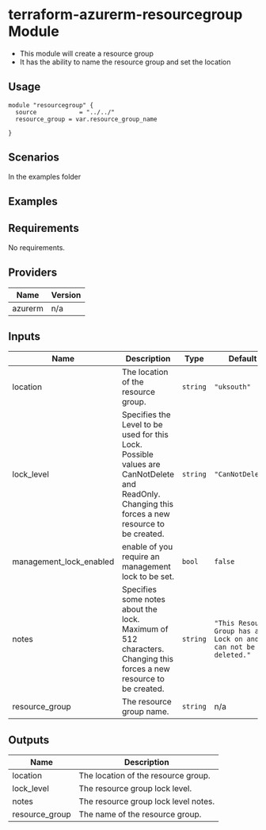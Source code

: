 # terraform-azurerm-resourcegroup Module

* This module will create a resource group
* It has the ability to name the resource group and set the location

## Usage

``` hcl
module "resourcegroup" {
  source            = "../../"
  resource_group = var.resource_group_name

}
```

## Scenarios

In the examples folder

## Examples

## Requirements

No requirements.

## Providers

| Name | Version |
|------|---------|
| azurerm | n/a |

## Inputs

| Name | Description | Type | Default | Required |
|------|-------------|------|---------|:--------:|
| location | The location of the resource group. | `string` | `"uksouth"` | no |
| lock\_level | Specifies the Level to be used for this Lock. Possible values are CanNotDelete and ReadOnly. Changing this forces a new resource to be created. | `string` | `"CanNotDelete"` | no |
| management\_lock\_enabled | enable of you require an management lock to be set. | `bool` | `false` | no |
| notes | Specifies some notes about the lock. Maximum of 512 characters. Changing this forces a new resource to be created. | `string` | `"This Resource Group has a Lock on and can not be deleted."` | no |
| resource\_group | The resource group name. | `string` | n/a | yes |

## Outputs

| Name | Description |
|------|-------------|
| location | The location of the resource group. |
| lock\_level | The resource group lock level. |
| notes | The resource group lock level notes. |
| resource\_group | The name of the resource group. |

